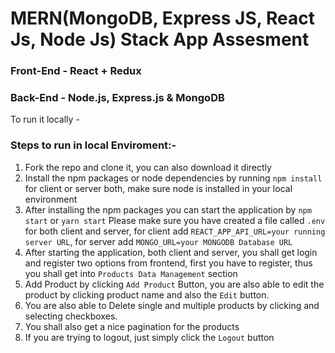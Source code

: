 # MERN(MongoDB, Express JS, React Js, Node Js) Stack App Assesment

### Front-End - React + Redux

### Back-End - Node.js, Express.js & MongoDB

To run it locally -

### Steps to run in local Enviroment:-

1. Fork the repo and clone it, you can also download it directly
2. Install the npm packages or node dependencies by running `npm install` for client or server both, make sure node is installed in your local environment
3. After installing the npm packages you can start the application by `npm start` or `yarn start`
Please make sure you have created a file called `.env` for both client and server, for client add `REACT_APP_API_URL=your running server URL`, for server add `MONGO_URL=your MONGODB Database URL`
4. After starting the application, both client and server, you shall get login and register two options from frontend, first you have to register, thus you shall get into `Products Data Management` section
5. Add Product by clicking `Add Product` Button, you are also able to edit the product by clicking product name and also the `Edit` button.
6. You are also able to Delete single and multiple products by clicking and selecting checkboxes.
7. You shall also get a nice pagination for the products
8. If you are trying to logout, just simply click the `Logout` button


